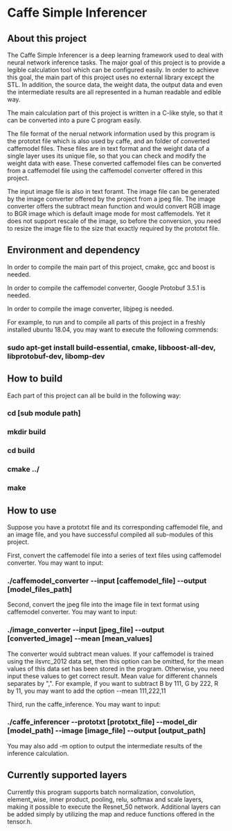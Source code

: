 # Caffe Simple Inferencer

## About this project

The Caffe Simple Inferencer is a deep learning framework used to deal with neural network
inference tasks. The major goal of this project is to provide a legible calculation tool
which can be configured easily. In order to achieve this goal, the main part of this
project uses no external library except the STL. In addition, the source data, the weight
data, the output data and even the intermediate results are all represented in a human
readable and edible way.

The main calculation part of this project is written in a C-like style, so that it can be
converted into a pure C program easily.

The file format of the nerual network information used by this program is the prototxt file
which is also used by caffe, and an folder of converted caffemodel files. These files are
in text format and the weight data of a single layer uses its unique file, so that you can
check and modify the weight data with ease. These converted caffemodel files can be converted
from a caffemodel file using the caffemodel converter offered in this project.

The input image file is also in text foramt. The image file can be generated by the image
converter offered by the project from a jpeg file. The image converter offers the subtract mean
function and would convert RGB image to BGR image which is default image mode for most caffemodels.
Yet it does not support rescale of the image, so before the conversion, you need to resize the
image file to the size that exactly required by the prototxt file.

## Environment and dependency

In order to compile the main part of this project, cmake, gcc and boost is needed.

In order to compile the caffemodel converter, Google Protobuf 3.5.1 is needed.

In order to compile the image converter, libjpeg is needed.

For example, to run and to compile all parts of this project in a freshly installed ubuntu 18.04,
you may want to execute the following commends:

### sudo apt-get install build-essential, cmake, libboost-all-dev, libprotobuf-dev, libomp-dev


## How to build

Each part of this project can all be build in the following way:

### cd [sub module path]
### mkdir build
### cd build
### cmake ../
### make


## How to use
Suppose you have a prototxt file and its corresponding caffemodel file, and an image file, and you
have successful compiled all sub-modules of this project.

First, convert the caffemodel file into a series of text files using caffemodel converter. You may
want to input:

### ./caffemodel_converter \--input [caffemodel_file] \--output [model_files_path]

Second, convert the jpeg file into the image file in text format using caffemodel converter. You
may want to input:

### ./image_converter \--input [jpeg_file] \--output [converted_image] \--mean [mean_values]

The converter would subtract mean values. If your caffemodel is trained using the ilsvrc_2012 data
set, then this option can be omitted, for the mean values of this data set has been stored in the 
program. Otherwise, you need input these values to get correct result. Mean value for different 
channels separates by ",". For example, if you want to subtract B by 111, G by 222, R by 11, you may
want to add the option \--mean 111,222,11

Third, run the caffe_inference. You may want to input:

### ./caffe_inferencer \--prototxt [prototxt_file] \--model_dir [model_path] \--image [image_file] \--output [output_path]

You may also add -m option to output the intermediate results of the inference calculation.

## Currently supported layers
Currently this program supports batch normalization, convolution, element_wise, inner product, pooling,
relu, softmax and scale layers, making it possible to execute the Resnet_50 network. Additional layers
can be added simply by utilizing the map and reduce functions offered in the tensor.h.




